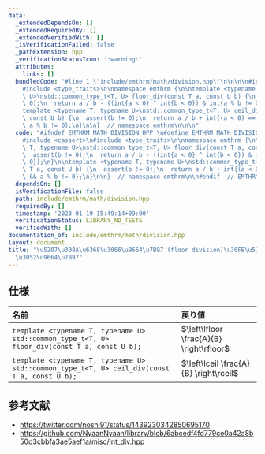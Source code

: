 ```yaml
---
data:
  _extendedDependsOn: []
  _extendedRequiredBy: []
  _extendedVerifiedWith: []
  _isVerificationFailed: false
  _pathExtension: hpp
  _verificationStatusIcon: ':warning:'
  attributes:
    links: []
  bundledCode: "#line 1 \"include/emthrm/math/division.hpp\"\n\n\n\n#include <cassert>\n\
    #include <type_traits>\n\nnamespace emthrm {\n\ntemplate <typename T, typename\
    \ U>\nstd::common_type_t<T, U> floor_div(const T a, const U b) {\n  assert(b !=\
    \ 0);\n  return a / b - ((int{a < 0} ^ int{b < 0}) & int{a % b != 0});\n}\n\n\
    template <typename T, typename U>\nstd::common_type_t<T, U> ceil_div(const T a,\
    \ const U b) {\n  assert(b != 0);\n  return a / b + int{(a < 0) == (b < 0) &&\
    \ a % b != 0};\n}\n\n}  // namespace emthrm\n\n\n"
  code: "#ifndef EMTHRM_MATH_DIVISION_HPP_\n#define EMTHRM_MATH_DIVISION_HPP_\n\n\
    #include <cassert>\n#include <type_traits>\n\nnamespace emthrm {\n\ntemplate <typename\
    \ T, typename U>\nstd::common_type_t<T, U> floor_div(const T a, const U b) {\n\
    \  assert(b != 0);\n  return a / b - ((int{a < 0} ^ int{b < 0}) & int{a % b !=\
    \ 0});\n}\n\ntemplate <typename T, typename U>\nstd::common_type_t<T, U> ceil_div(const\
    \ T a, const U b) {\n  assert(b != 0);\n  return a / b + int{(a < 0) == (b < 0)\
    \ && a % b != 0};\n}\n\n}  // namespace emthrm\n\n#endif  // EMTHRM_MATH_DIVISION_HPP_\n"
  dependsOn: []
  isVerificationFile: false
  path: include/emthrm/math/division.hpp
  requiredBy: []
  timestamp: '2023-01-19 15:49:14+09:00'
  verificationStatus: LIBRARY_NO_TESTS
  verifiedWith: []
documentation_of: include/emthrm/math/division.hpp
layout: document
title: "\u5207\u308A\u6368\u3066\u9664\u7B97 (floor division)\u30FB\u5207\u308A\u4E0A\
  \u3052\u9664\u7B97"
---
```



## 仕様

|名前|戻り値|
|:--|:--|
|`template <typename T, typename U> std::common_type_t<T, U> floor_div(const T a, const U b);`|$\left\lfloor \frac{A}{B} \right\rfloor$|
|`template <typename T, typename U> std::common_type_t<T, U> ceil_div(const T a, const U b);`|$\left\lceil \frac{A}{B} \right\rceil$|


## 参考文献

- https://twitter.com/noshi91/status/1439230342850695170
- https://github.com/NyaanNyaan/library/blob/6abcedf4fd779ce0a42a8b50d3cbbfa3ae5aef1a/misc/int_div.hpp
